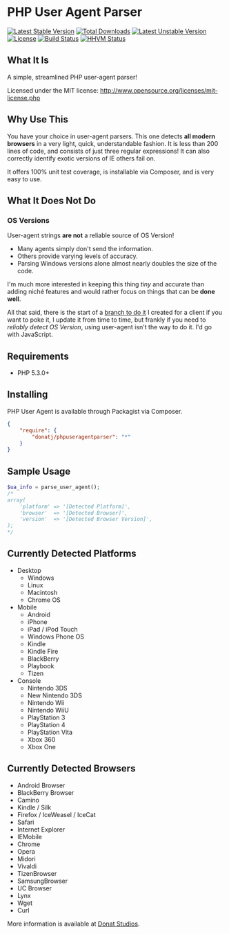 # PHP User Agent Parser

[![Latest Stable Version](https://poser.pugx.org/donatj/phpuseragentparser/v/stable.png)](https://packagist.org/packages/donatj/phpuseragentparser) [![Total Downloads](https://poser.pugx.org/donatj/phpuseragentparser/downloads.png)](https://packagist.org/packages/donatj/phpuseragentparser) [![Latest Unstable Version](https://poser.pugx.org/donatj/phpuseragentparser/v/unstable.png)](https://packagist.org/packages/donatj/phpuseragentparser) [![License](https://poser.pugx.org/donatj/phpuseragentparser/license.png)](https://packagist.org/packages/donatj/phpuseragentparser)
[![Build Status](https://travis-ci.org/donatj/PhpUserAgent.png?branch=master)](https://travis-ci.org/donatj/PhpUserAgent)
[![HHVM Status](http://hhvm.h4cc.de/badge/donatj/phpuseragentparser.png?style=flat)](http://hhvm.h4cc.de/package/donatj/phpuseragentparser) 

## What It Is

A simple, streamlined PHP user-agent parser!

Licensed under the MIT license: http://www.opensource.org/licenses/mit-license.php


## Why Use This

You have your choice in user-agent parsers. This one detects **all modern browsers** in a very light, quick, understandable fashion. 
It is less than 200 lines of code, and consists of just three regular expressions!
It can also correctly identify exotic versions of IE others fail on.

It offers 100% unit test coverage, is installable via Composer, and is very easy to use.

## What It Does Not Do

### OS Versions

User-agent strings **are not** a reliable source of OS Version!

- Many agents simply don't send the information. 
- Others provide varying levels of accuracy.
- Parsing Windows versions alone almost nearly doubles the size of the code.

I'm much more interested in keeping this thing *tiny* and accurate than adding niché features and would rather focus on things that can be **done well**.

All that said, there is the start of a [branch to do it](https://github.com/donatj/PhpUserAgent/tree/os_version_detection) I created for a client if you want to poke it, I update it from time to time, but frankly if you need to *reliably detect OS Version*, using user-agent isn't the way to do it. I'd go with JavaScript.

## Requirements

  - PHP 5.3.0+

## Installing

PHP User Agent is available through Packagist via Composer.

```json
{
	"require": {
		"donatj/phpuseragentparser": "*"
	}
}
```

## Sample Usage

```php
$ua_info = parse_user_agent();
/*
array(
	'platform' => '[Detected Platform]',
	'browser'  => '[Detected Browser]',
	'version'  => '[Detected Browser Version]',
);
*/
```

## Currently Detected Platforms

- Desktop
	- Windows
	- Linux
	- Macintosh
	- Chrome OS
- Mobile
	- Android
	- iPhone
	- iPad / iPod Touch
	- Windows Phone OS
	- Kindle
	- Kindle Fire
	- BlackBerry
	- Playbook
	- Tizen
- Console
	- Nintendo 3DS
	- New Nintendo 3DS
	- Nintendo Wii
	- Nintendo WiiU
	- PlayStation 3
	- PlayStation 4
	- PlayStation Vita
	- Xbox 360
	- Xbox One

## Currently Detected Browsers

- Android Browser
- BlackBerry Browser
- Camino
- Kindle / Silk
- Firefox / IceWeasel / IceCat
- Safari
- Internet Explorer
- IEMobile
- Chrome
- Opera
- Midori
- Vivaldi
- TizenBrowser
- SamsungBrowser
- UC Browser
- Lynx
- Wget
- Curl



More information is available at [Donat Studios](http://donatstudios.com/PHP-Parser-HTTP_USER_AGENT).
